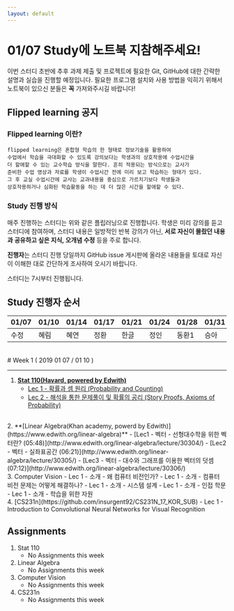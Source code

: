 ```yaml
---
layout: default
---
```

# **01/07 Study에 노트북 지참해주세요!**  
이번 스터디 초반에 추후 과제 제출 및 프로젝트에 필요한 Git, GitHub에 대한 간략한 설명과 실습을 진행할 예정입니다. 필요한 프로그램 설치와 사용 방법을 익히기 위해서 노트북이 있으신 분들은 **꼭** 가져와주시길 바랍니다!

## Flipped learning 공지  
### Flipped learning 이란?

    flipped learning은 혼합형 학습의 한 형태로 정보기술을 활용하여  
    수업에서 학습을 극대화할 수 있도록 강의보다는 학생과의 상호작용에 수업시간을  
    더 할애할 수 있는 교수학습 방식을 말한다. 흔히 적용되는 방식으로는 교사가  
    준비한 수업 영상과 자료를 학생이 수업시간 전에 미리 보고 학습하는 형태가 있다.  
    그 후 교실 수업시간에 교사는 교과내용을 중심으로 가르치기보다 학생들과  
    상호작용하거나 심화된 학습활동을 하는 데 더 많은 시간을 할애할 수 있다. 
  
### Study 진행 방식  

매주 진행하는 스터디는 위와 같은 플립러닝으로 진행합니다. 학생은 미리 강의를 듣고 스터디에 참여하며, 스터디 내용은 일방적인 반복 강의가 아닌, **서로 자신이 몰랐던 내용과 공유하고 싶은 지식, 오개념 수정** 등을 주로 합니다.  

**진행자**는 스터디 진행 당일까지 GitHub issue 게시판에 올라온 내용들을 토대로 자신이 이해한 대로 간단하게 조사하여 오시기 바랍니다.  
  
  스터디는 7시부터 진행됩니다.
<br>
## Study 진행자 순서  

| 01/07  | 01/10  | 01/14  | 01/17  | 01/21  | 01/24  | 01/28  | 01/31  | 02/04  | 02/07  | 
|--------|--------|--------|--------|--------|--------|--------|--------|--------|--------|
| 수정 | 혜림 | 혜연 | 정환 | 한글 | 정인 | 동환1 | 승아 | 신홍 | 동환2 |

<br>
# Week 1 ( 2019 01 07 / 01 10 )  

---
1. **[Stat 110(Havard, powered by Edwith)](https://www.edwith.org/harvardprobability)**
   - [Lec 1 - 확률과 셈 원리 (Probability and Counting)](http://www.edwith.org/harvardprobability/lecture/29349/)
   - [Lec 2 - 해석을 통한 문제풀이 및 확률의 공리 (Story Proofs, Axioms of Probability)](http://www.edwith.org/harvardprobability/lecture/30894/)
 <br> 
2. **[Linear Algebra(Khan academy, powerd by Edwith)](https://www.edwith.org/linear-algebra)**
    - [Lec1 - 벡터 - 선형대수학을 위한 벡터란? (05:48)](http://www.edwith.org/linear-algebra/lecture/30304/)
    - [Lec2 - 벡터 - 실좌표공간 (06:21)](http://www.edwith.org/linear-algebra/lecture/30305/)
    - [Lec3 - 벡터 - 대수와 그래프를 이용한 벡터의 덧셈 (07:12)](http://www.edwith.org/linear-algebra/lecture/30306/)
<br> 
3. Computer Vision
    - Lec 1 - 소개 - 왜 컴퓨터 비전인가?
    - Lec 1 - 소개 - 컴퓨터 비전 문제는 어떻게 해결하나?
    - Lec 1 - 소개 - 시스템 설계
    - Lec 1 - 소개 - 인접 학문
    - Lec 1 - 소개 - 학습을 위한 자원
<br>
4. [CS231n](https://github.com/insurgent92/CS231N_17_KOR_SUB)
    - Lec 1 - Introduction to Convolutional Neural Networks for Visual Recognition
<br>  

## Assignments
1. Stat 110
    - No Assignments this week
2. Linear Algebra
    - No Assignments this week
3. Computer Vision
    - No Assignments this week
4. CS231n
    - No Assignments this week 

